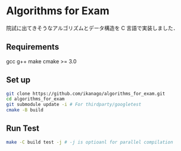 # Algorithms for Exam

院試に出てきそうなアルゴリズムとデータ構造を C 言語で実装しました．

## Requirements
gcc
g++
make
cmake >= 3.0

## Set up
```bash
git clone https://github.com/ikanago/algorithms_for_exam.git
cd algorithms_for_exam
git submodule update -i # For thirdparty/googletest
cmake -B build
```

## Run Test
```bash
make -C build test -j # -j is optioanl for parallel compilation
```